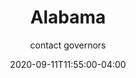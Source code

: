 ---
date: 2020-09-11T11:55:00-04:00
title: "Alabama"
ab: "AL"
seo_title: "Contact Alabama Governor"
description: Contact Alabama Governor
author: contact governors
url: /alabama/
weight: 1
---